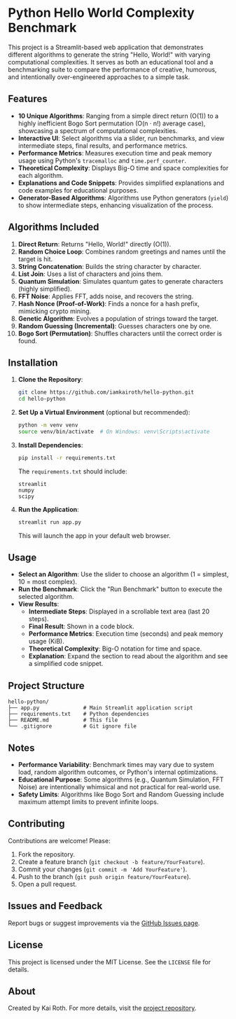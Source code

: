 # Python Hello World Complexity Benchmark

This project is a Streamlit-based web application that demonstrates different algorithms to generate the string "Hello, World!" with varying computational complexities. It serves as both an educational tool and a benchmarking suite to compare the performance of creative, humorous, and intentionally over-engineered approaches to a simple task.

## Features

- **10 Unique Algorithms**: Ranging from a simple direct return (O(1)) to a highly inefficient Bogo Sort permutation (O(n · n!) average case), showcasing a spectrum of computational complexities.
- **Interactive UI**: Select algorithms via a slider, run benchmarks, and view intermediate steps, final results, and performance metrics.
- **Performance Metrics**: Measures execution time and peak memory usage using Python's `tracemalloc` and `time.perf_counter`.
- **Theoretical Complexity**: Displays Big-O time and space complexities for each algorithm.
- **Explanations and Code Snippets**: Provides simplified explanations and code examples for educational purposes.
- **Generator-Based Algorithms**: Algorithms use Python generators (`yield`) to show intermediate steps, enhancing visualization of the process.

## Algorithms Included

1. **Direct Return**: Returns "Hello, World!" directly (O(1)).
2. **Random Choice Loop**: Combines random greetings and names until the target is hit.
3. **String Concatenation**: Builds the string character by character.
4. **List Join**: Uses a list of characters and joins them.
5. **Quantum Simulation**: Simulates quantum gates to generate characters (highly simplified).
6. **FFT Noise**: Applies FFT, adds noise, and recovers the string.
7. **Hash Nonce (Proof-of-Work)**: Finds a nonce for a hash prefix, mimicking crypto mining.
8. **Genetic Algorithm**: Evolves a population of strings toward the target.
9. **Random Guessing (Incremental)**: Guesses characters one by one.
10. **Bogo Sort (Permutation)**: Shuffles characters until the correct order is found.

## Installation

1. **Clone the Repository**:
   ```bash
   git clone https://github.com/iamkairoth/hello-python.git
   cd hello-python
   ```

2. **Set Up a Virtual Environment** (optional but recommended):
   ```bash
   python -m venv venv
   source venv/bin/activate  # On Windows: venv\Scripts\activate
   ```

3. **Install Dependencies**:
   ```bash
   pip install -r requirements.txt
   ```

   The `requirements.txt` should include:
   ```
   streamlit
   numpy
   scipy
   ```

4. **Run the Application**:
   ```bash
   streamlit run app.py
   ```

   This will launch the app in your default web browser.

## Usage

- **Select an Algorithm**: Use the slider to choose an algorithm (1 = simplest, 10 = most complex).
- **Run the Benchmark**: Click the "Run Benchmark" button to execute the selected algorithm.
- **View Results**:
  - **Intermediate Steps**: Displayed in a scrollable text area (last 20 steps).
  - **Final Result**: Shown in a code block.
  - **Performance Metrics**: Execution time (seconds) and peak memory usage (KiB).
  - **Theoretical Complexity**: Big-O notation for time and space.
  - **Explanation**: Expand the section to read about the algorithm and see a simplified code snippet.

## Project Structure

```
hello-python/
├── app.py              # Main Streamlit application script
├── requirements.txt    # Python dependencies
├── README.md           # This file
└── .gitignore          # Git ignore file
```

## Notes

- **Performance Variability**: Benchmark times may vary due to system load, random algorithm outcomes, or Python's internal optimizations.
- **Educational Purpose**: Some algorithms (e.g., Quantum Simulation, FFT Noise) are intentionally whimsical and not practical for real-world use.
- **Safety Limits**: Algorithms like Bogo Sort and Random Guessing include maximum attempt limits to prevent infinite loops.

## Contributing

Contributions are welcome! Please:
1. Fork the repository.
2. Create a feature branch (`git checkout -b feature/YourFeature`).
3. Commit your changes (`git commit -m 'Add YourFeature'`).
4. Push to the branch (`git push origin feature/YourFeature`).
5. Open a pull request.

## Issues and Feedback

Report bugs or suggest improvements via the [GitHub Issues page](https://github.com/iamkairoth/hello-python).

## License

This project is licensed under the MIT License. See the `LICENSE` file for details.

## About

Created by Kai Roth. For more details, visit the [project repository](https://github.com/iamkairoth/hello-python).
